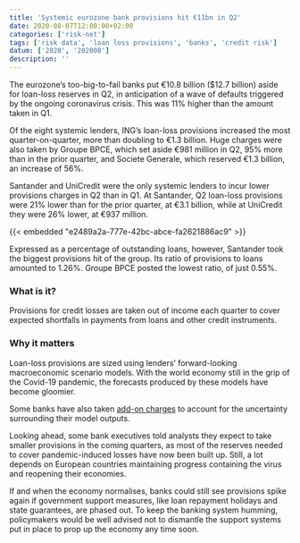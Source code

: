 ```yaml
---
title: 'Systemic eurozone bank provisions hit €11bn in Q2'
date: 2020-08-07T12:00:00+02:00
categories: ['risk-net']
tags: ['risk data', 'loan loss provisions', 'banks', 'credit risk']
datum: ['2020', '202008']
description: ''
---
```


The eurozone’s too-big-to-fail banks put €10.8 billion ($12.7 billion) aside for loan-loss reserves in Q2, in anticipation of a wave of defaults triggered by the ongoing coronavirus crisis. This was 11% higher than the amount taken in Q1.

Of the eight systemic lenders, ING’s loan-loss provisions increased the most quarter-on-quarter, more than doubling to €1.3 billion. Huge charges were also taken by Groupe BPCE, which set aside €981 million in Q2, 95% more than in the prior quarter, and Societe Generale, which reserved €1.3 billion, an increase of 56%.

Santander and UniCredit were the only systemic lenders to incur lower provisions charges in Q2 than in Q1. At Santander, Q2 loan-loss provisions were 21% lower than for the prior quarter, at €3.1 billion, while at UniCredit they were 26% lower, at €937 million.

{{< embedded "e2489a2a-777e-42bc-abce-fa2621886ac9" >}}

Expressed as a percentage of outstanding loans, however, Santander took the biggest provisions hit of the group. Its ratio of provisions to loans amounted to 1.26%. Groupe BPCE posted the lowest ratio, of just 0.55%.

### What is it?

Provisions for credit losses are taken out of income each quarter to cover expected shortfalls in payments from loans and other credit instruments.

### Why it matters

Loan-loss provisions are sized using lenders’ forward-looking macroeconomic scenario models. With the world economy still in the grip of the Covid-19 pandemic, the forecasts produced by these models have become gloomier.

Some banks have also taken [add-on charges](https://www.risk.net/risk-management/7660101/ifrs-9-and-the-loan-loss-lottery) to account for the uncertainty surrounding their model outputs.

Looking ahead, some bank executives told analysts they expect to take smaller provisions in the coming quarters, as most of the reserves needed to cover pandemic-induced losses have now been built up. Still, a lot depends on European countries maintaining progress containing the virus and reopening their economies.

If and when the economy normalises, banks could still see provisions spike again if government support measures, like loan repayment holidays and state guarantees, are phased out. To keep the banking system humming, policymakers would be well advised not to dismantle the support systems put in place to prop up the economy any time soon.

